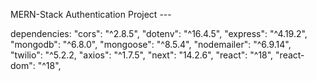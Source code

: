 MERN-Stack Authentication Project ---

dependencies:
    "cors": "^2.8.5",
    "dotenv": "^16.4.5",
    "express": "^4.19.2",
    "mongodb": "^6.8.0",
    "mongoose": "^8.5.4",
    "nodemailer": "^6.9.14",
    "twilio": "^5.2.2,
    "axios": "^1.7.5",
    "next": "14.2.6",
    "react": "^18",
    "react-dom": "^18",
    
